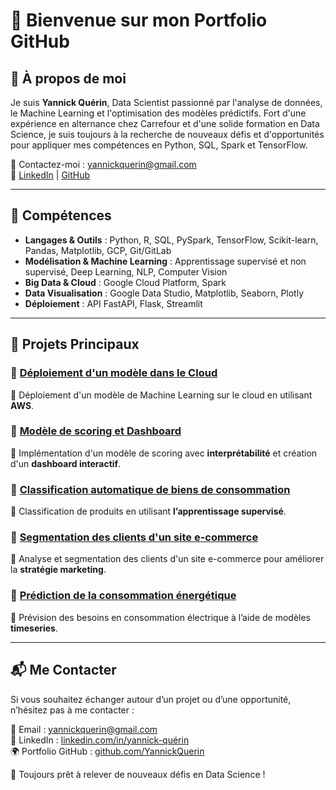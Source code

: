 # 👋 Bienvenue sur mon Portfolio GitHub

## 📌 À propos de moi

Je suis **Yannick Quérin**, Data Scientist passionné par l'analyse de données, le Machine Learning et l'optimisation des modèles prédictifs. Fort d'une expérience en alternance chez Carrefour et d'une solide formation en Data Science, je suis toujours à la recherche de nouveaux défis et d'opportunités pour appliquer mes compétences en Python, SQL, Spark et TensorFlow.
 
📧 Contactez-moi : [yannickquerin@gmail.com](mailto:yannickquerin@gmail.com)  
🔗 [LinkedIn](https://linkedin.com/in/yannick-qu%C3%A9rin/) | [GitHub](https://github.com/YannickQuerin)

---

## 🚀 Compétences

- **Langages & Outils** : Python, R, SQL, PySpark, TensorFlow, Scikit-learn, Pandas, Matplotlib, GCP, Git/GitLab
- **Modélisation & Machine Learning** : Apprentissage supervisé et non supervisé, Deep Learning, NLP, Computer Vision
- **Big Data & Cloud** : Google Cloud Platform, Spark
- **Data Visualisation** : Google Data Studio, Matplotlib, Seaborn, Plotly
- **Déploiement** : API FastAPI, Flask, Streamlit

---

## 📂 Projets Principaux

### 🔹 [Déploiement d'un modèle dans le Cloud](https://github.com/YannickQuerin/OC-DS-P8-Deployez_un_modele_dans_le_cloud)
📌 Déploiement d'un modèle de Machine Learning sur le cloud en utilisant **AWS**.

### 🔹 [Modèle de scoring et Dashboard](https://github.com/YannickQuerin/OC-DS-P7-Implementez_modele_scoring_dashboard)
📌 Implémentation d'un modèle de scoring avec **interprétabilité** et création d'un **dashboard interactif**.

### 🔹 [Classification automatique de biens de consommation](https://github.com/YannickQuerin/OC-DataScience-P6-Classifiez_automatiquement_biens_consommation)
📌 Classification de produits en utilisant **l’apprentissage supervisé**.

### 🔹 [Segmentation des clients d'un site e-commerce](https://github.com/YannickQuerin/OC-DS-P5-Segmentez_Clients_site_e-commerce)
📌 Analyse et segmentation des clients d'un site e-commerce pour améliorer la **stratégie marketing**.

### 🔹 [Prédiction de la consommation énergétique](https://github.com/YannickQuerin/OC-DS-P4-Anticipez_besoins_consommation_electriques_batiments)
📌 Prévision des besoins en consommation électrique à l’aide de modèles **timeseries**.

---

## 📬 Me Contacter

Si vous souhaitez échanger autour d’un projet ou d’une opportunité, n’hésitez pas à me contacter :

📧 Email : [yannickquerin@gmail.com](mailto:yannickquerin@gmail.com)  
🔗 LinkedIn : [linkedin.com/in/yannick-quérin](https://linkedin.com/in/yannick-qu%C3%A9rin/)  
🌍 Portfolio GitHub : [github.com/YannickQuerin](https://github.com/YannickQuerin)

🚀 Toujours prêt à relever de nouveaux défis en Data Science !
